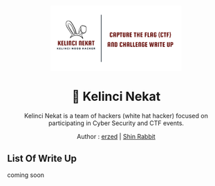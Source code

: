 <div align="center">
 <img width="60%" src="https://raw.githubusercontent.com/rizkytegar/Write-up/main/img/bg.png">
 <h1>🎉 Kelinci Nekat</h1>
 <p>Kelinci Nekat is a team of hackers (white hat hacker) focused on participating in Cyber Security and CTF events.</p>
 <p>Author : <a href="https://github.com/rizkytegar/">erzed</a> | <a href="https://github.com/shinqy">Shin Rabbit</a><p/>
</div>

## List Of Write Up

coming soon
